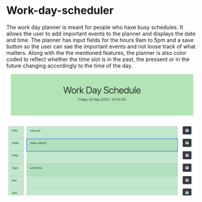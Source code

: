 # Work-day-scheduler
The work day planner is meant for people who have busy schedules. It allows the user to add important events to the planner and displays the date and time. The planner has input fields for the hours 9am to 5pm and a save button so the user can sae the important events and not loose track of what matters. Along with the the mentioned features, the planner is also color coded to reflect whether the time slot is in the past, the pressent or in the future changing accordingly to the time of the day.

![Work day scheduler](./asset/schedule.png)
